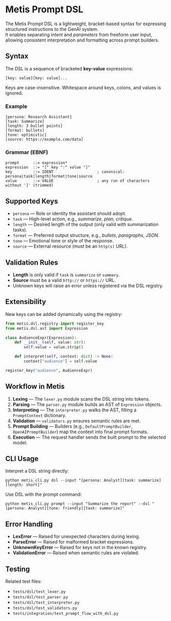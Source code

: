 

# Metis Prompt DSL

The Metis Prompt DSL is a lightweight, bracket-based syntax for expressing structured instructions to the GenAI system.  
It enables separating *intent* and *parameters* from freeform user input, allowing consistent interpretation and formatting across prompt builders.

## Syntax

The DSL is a sequence of bracketed **key-value** expressions:

```
[key: value][key: value]...
```

Keys are case-insensitive. Whitespace around keys, colons, and values is ignored.

### Example

```
[persona: Research Assistant]
[task: Summarize]
[length: 3 bullet points]
[format: bullets]
[tone: optimistic]
[source: https://example.com/data]
```

### Grammar (EBNF)

```
prompt      ::= expression*
expression  ::= "[" key ":" value "]"
key         ::= IDENT                   ; canonical: persona|task|length|format|tone|source
value       ::= VALUE                   ; any run of characters without ']' (trimmed)
```

## Supported Keys

- `persona` — Role or identity the assistant should adopt.
- `task` — High-level action, e.g., *summarize*, *plan*, *critique*.
- `length` — Desired length of the output (only valid with summarization tasks).
- `format` — Preferred output structure, e.g., *bullets*, *paragraphs*, *JSON*.
- `tone` — Emotional tone or style of the response.
- `source` — External resource (must be an `http(s)` URL).

## Validation Rules

- **Length** is only valid if `task` is `summarize` or `summary`.
- **Source** must be a valid `http://` or `https://` URL.
- Unknown keys will raise an error unless registered via the DSL registry.

## Extensibility

New keys can be added dynamically using the registry:

```python
from metis.dsl.registry import register_key
from metis.dsl.ast import Expression

class AudienceExpr(Expression):
    def __init__(self, value: str):
        self.value = value.strip()

    def interpret(self, context: dict) -> None:
        context["audience"] = self.value

register_key("audience", AudienceExpr)
```

## Workflow in Metis

1. **Lexing** — The `lexer.py` module scans the DSL string into tokens.
2. **Parsing** — The `parser.py` module builds an AST of `Expression` objects.
3. **Interpreting** — The `interpreter.py` walks the AST, filling a `PromptContext` dictionary.
4. **Validation** — `validators.py` ensures semantic rules are met.
5. **Prompt Building** — Builders (e.g., `DefaultPromptBuilder`, `OpenAIPromptBuilder`) map the context into final prompt formats.
6. **Execution** — The request handler sends the built prompt to the selected model.

## CLI Usage

Interpret a DSL string directly:
```
python metis_cli.py dsl --input "[persona: Analyst][task: summarize][length: short]"
```

Use DSL with the prompt command:
```
python metis_cli.py prompt --input "Summarize the report" --dsl "[persona: Analyst][tone: friendly][task: summarize]"
```

## Error Handling

- **LexError** — Raised for unexpected characters during lexing.
- **ParseError** — Raised for malformed bracket expressions.
- **UnknownKeyError** — Raised for keys not in the known registry.
- **ValidationError** — Raised when semantic rules are violated.

## Testing

Related test files:
- `tests/dsl/test_lexer.py`
- `tests/dsl/test_parser.py`
- `tests/dsl/test_interpreter.py`
- `tests/dsl/test_validators.py`
- `tests/integration/test_prompt_flow_with_dsl.py`
